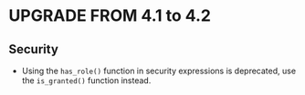 UPGRADE FROM 4.1 to 4.2
=======================

Security
--------

 * Using the `has_role()` function in security expressions is deprecated, use the `is_granted()` function instead.
